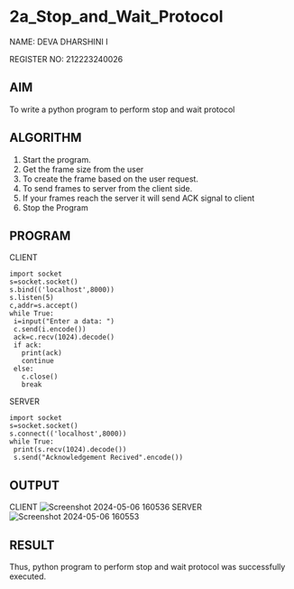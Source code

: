 # 2a_Stop_and_Wait_Protocol
NAME: DEVA DHARSHINI I

REGISTER NO: 212223240026
## AIM 
To write a python program to perform stop and wait protocol
## ALGORITHM
1. Start the program.
2. Get the frame size from the user
3. To create the frame based on the user request.
4. To send frames to server from the client side.
5. If your frames reach the server it will send ACK signal to client
6. Stop the Program
## PROGRAM
CLIENT
```
import socket
s=socket.socket()
s.bind(('localhost',8000))
s.listen(5)
c,addr=s.accept()
while True:
 i=input("Enter a data: ")
 c.send(i.encode())
 ack=c.recv(1024).decode()
 if ack:
   print(ack)
   continue
 else:
   c.close()
   break
```
SERVER
```
import socket
s=socket.socket()
s.connect(('localhost',8000))
while True:
 print(s.recv(1024).decode())
 s.send("Acknowledgement Recived".encode())
```
## OUTPUT
CLIENT
![Screenshot 2024-05-06 160536](https://github.com/deesk13/2a_Stop_and_Wait_Protocol/assets/150927063/d81aaa33-a8b5-48c0-b2ea-4d963caea3a9)
SERVER
![Screenshot 2024-05-06 160553](https://github.com/deesk13/2a_Stop_and_Wait_Protocol/assets/150927063/31c35a01-5886-44e1-8462-d89f977582a9)

## RESULT
Thus, python program to perform stop and wait protocol was successfully executed.
